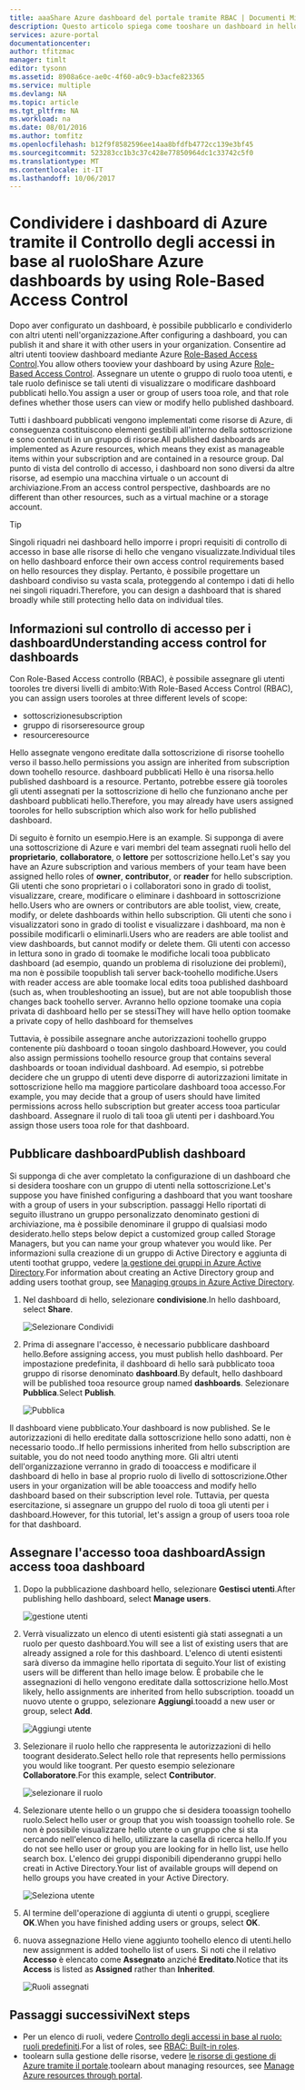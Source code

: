 ```yaml
---
title: aaaShare Azure dashboard del portale tramite RBAC | Documenti Microsoft
description: Questo articolo spiega come tooshare un dashboard in hello portale di Azure usando il controllo di accesso basato sui ruoli.
services: azure-portal
documentationcenter: 
author: tfitzmac
manager: timlt
editor: tysonn
ms.assetid: 8908a6ce-ae0c-4f60-a0c9-b3acfe823365
ms.service: multiple
ms.devlang: NA
ms.topic: article
ms.tgt_pltfrm: NA
ms.workload: na
ms.date: 08/01/2016
ms.author: tomfitz
ms.openlocfilehash: b12f9f8582596ee14aa8bfdfb4772cc139e3bf45
ms.sourcegitcommit: 523283cc1b3c37c428e77850964dc1c33742c5f0
ms.translationtype: MT
ms.contentlocale: it-IT
ms.lasthandoff: 10/06/2017
---
```

# <a name="share-azure-dashboards-by-using-role-based-access-control"></a><span data-ttu-id="22d76-103">Condividere i dashboard di Azure tramite il Controllo degli accessi in base al ruolo</span><span class="sxs-lookup"><span data-stu-id="22d76-103">Share Azure dashboards by using Role-Based Access Control</span></span>
<span data-ttu-id="22d76-104">Dopo aver configurato un dashboard, è possibile pubblicarlo e condividerlo con altri utenti nell'organizzazione.</span><span class="sxs-lookup"><span data-stu-id="22d76-104">After configuring a dashboard, you can publish it and share it with other users in your organization.</span></span> <span data-ttu-id="22d76-105">Consentire ad altri utenti tooview dashboard mediante Azure [Role-Based Access Control](../active-directory/role-based-access-control-configure.md).</span><span class="sxs-lookup"><span data-stu-id="22d76-105">You allow others tooview your dashboard by using Azure [Role-Based Access Control](../active-directory/role-based-access-control-configure.md).</span></span> <span data-ttu-id="22d76-106">Assegnare un utente o gruppo di ruolo tooa utenti, e tale ruolo definisce se tali utenti di visualizzare o modificare dashboard pubblicati hello.</span><span class="sxs-lookup"><span data-stu-id="22d76-106">You assign a user or group of users tooa role, and that role defines whether those users can view or modify hello published dashboard.</span></span> 

<span data-ttu-id="22d76-107">Tutti i dashboard pubblicati vengono implementati come risorse di Azure, di conseguenza costituiscono elementi gestibili all'interno della sottoscrizione e sono contenuti in un gruppo di risorse.</span><span class="sxs-lookup"><span data-stu-id="22d76-107">All published dashboards are implemented as Azure resources, which means they exist as manageable items within your subscription and are contained in a resource group.</span></span>  <span data-ttu-id="22d76-108">Dal punto di vista del controllo di accesso, i dashboard non sono diversi da altre risorse, ad esempio una macchina virtuale o un account di archiviazione.</span><span class="sxs-lookup"><span data-stu-id="22d76-108">From an access control perspective, dashboards are no different than other resources, such as a virtual machine or a storage account.</span></span>

> [!TIP]
> <span data-ttu-id="22d76-109">Singoli riquadri nei dashboard hello imporre i propri requisiti di controllo di accesso in base alle risorse di hello che vengano visualizzate.</span><span class="sxs-lookup"><span data-stu-id="22d76-109">Individual tiles on hello dashboard enforce their own access control requirements based on hello resources they display.</span></span>  <span data-ttu-id="22d76-110">Pertanto, è possibile progettare un dashboard condiviso su vasta scala, proteggendo al contempo i dati di hello nei singoli riquadri.</span><span class="sxs-lookup"><span data-stu-id="22d76-110">Therefore, you can design a dashboard that is shared broadly while still protecting hello data on individual tiles.</span></span>
> 
> 

## <a name="understanding-access-control-for-dashboards"></a><span data-ttu-id="22d76-111">Informazioni sul controllo di accesso per i dashboard</span><span class="sxs-lookup"><span data-stu-id="22d76-111">Understanding access control for dashboards</span></span>
<span data-ttu-id="22d76-112">Con Role-Based Access controllo (RBAC), è possibile assegnare gli utenti tooroles tre diversi livelli di ambito:</span><span class="sxs-lookup"><span data-stu-id="22d76-112">With Role-Based Access Control (RBAC), you can assign users tooroles at three different levels of scope:</span></span>

* <span data-ttu-id="22d76-113">sottoscrizione</span><span class="sxs-lookup"><span data-stu-id="22d76-113">subscription</span></span>
* <span data-ttu-id="22d76-114">gruppo di risorse</span><span class="sxs-lookup"><span data-stu-id="22d76-114">resource group</span></span>
* <span data-ttu-id="22d76-115">resource</span><span class="sxs-lookup"><span data-stu-id="22d76-115">resource</span></span>

<span data-ttu-id="22d76-116">Hello assegnate vengono ereditate dalla sottoscrizione di risorse toohello verso il basso.</span><span class="sxs-lookup"><span data-stu-id="22d76-116">hello permissions you assign are inherited from subscription down toohello resource.</span></span> <span data-ttu-id="22d76-117">dashboard pubblicati Hello è una risorsa.</span><span class="sxs-lookup"><span data-stu-id="22d76-117">hello published dashboard is a resource.</span></span> <span data-ttu-id="22d76-118">Pertanto, potrebbe essere già tooroles gli utenti assegnati per la sottoscrizione di hello che funzionano anche per dashboard pubblicati hello.</span><span class="sxs-lookup"><span data-stu-id="22d76-118">Therefore, you may already have users assigned tooroles for hello subscription which also work for hello published dashboard.</span></span> 

<span data-ttu-id="22d76-119">Di seguito è fornito un esempio.</span><span class="sxs-lookup"><span data-stu-id="22d76-119">Here is an example.</span></span>  <span data-ttu-id="22d76-120">Si supponga di avere una sottoscrizione di Azure e vari membri del team assegnati ruoli hello del **proprietario**, **collaboratore**, o **lettore** per sottoscrizione hello.</span><span class="sxs-lookup"><span data-stu-id="22d76-120">Let's say you have an Azure subscription and various members of your team have been assigned hello roles of **owner**, **contributor**, or **reader** for hello subscription.</span></span> <span data-ttu-id="22d76-121">Gli utenti che sono proprietari o i collaboratori sono in grado di toolist, visualizzare, creare, modificare o eliminare i dashboard in sottoscrizione hello.</span><span class="sxs-lookup"><span data-stu-id="22d76-121">Users who are owners or contributors are able toolist, view, create, modify, or delete dashboards within hello subscription.</span></span>  <span data-ttu-id="22d76-122">Gli utenti che sono i visualizzatori sono in grado di toolist e visualizzare i dashboard, ma non è possibile modificarli o eliminarli.</span><span class="sxs-lookup"><span data-stu-id="22d76-122">Users who are readers are able toolist and view dashboards, but cannot modify or delete them.</span></span>  <span data-ttu-id="22d76-123">Gli utenti con accesso in lettura sono in grado di toomake le modifiche locali tooa pubblicato dashboard (ad esempio, quando un problema di risoluzione dei problemi), ma non è possibile toopublish tali server back-toohello modifiche.</span><span class="sxs-lookup"><span data-stu-id="22d76-123">Users with reader access are able toomake local edits tooa published dashboard (such as, when troubleshooting an issue), but are not able toopublish those changes back toohello server.</span></span>  <span data-ttu-id="22d76-124">Avranno hello opzione toomake una copia privata di dashboard hello per se stessi</span><span class="sxs-lookup"><span data-stu-id="22d76-124">They will have hello option toomake a private copy of hello dashboard for themselves</span></span>

<span data-ttu-id="22d76-125">Tuttavia, è possibile assegnare anche autorizzazioni toohello gruppo contenente più dashboard o tooan singolo dashboard.</span><span class="sxs-lookup"><span data-stu-id="22d76-125">However, you could also assign permissions toohello resource group that contains several dashboards or tooan individual dashboard.</span></span> <span data-ttu-id="22d76-126">Ad esempio, si potrebbe decidere che un gruppo di utenti deve disporre di autorizzazioni limitate in sottoscrizione hello ma maggiore particolare dashboard tooa accesso.</span><span class="sxs-lookup"><span data-stu-id="22d76-126">For example, you may decide that a group of users should have limited permissions across hello subscription but greater access tooa particular dashboard.</span></span> <span data-ttu-id="22d76-127">Assegnare il ruolo di tali tooa gli utenti per i dashboard.</span><span class="sxs-lookup"><span data-stu-id="22d76-127">You assign those users tooa role for that dashboard.</span></span> 

## <a name="publish-dashboard"></a><span data-ttu-id="22d76-128">Pubblicare dashboard</span><span class="sxs-lookup"><span data-stu-id="22d76-128">Publish dashboard</span></span>
<span data-ttu-id="22d76-129">Si supponga di che aver completato la configurazione di un dashboard che si desidera tooshare con un gruppo di utenti nella sottoscrizione.</span><span class="sxs-lookup"><span data-stu-id="22d76-129">Let's suppose you have finished configuring a dashboard that you want tooshare with a group of users in your subscription.</span></span> <span data-ttu-id="22d76-130">passaggi Hello riportati di seguito illustrano un gruppo personalizzato denominato gestioni di archiviazione, ma è possibile denominare il gruppo di qualsiasi modo desiderato.</span><span class="sxs-lookup"><span data-stu-id="22d76-130">hello steps below depict a customized group called Storage Managers, but you can name your group whatever you would like.</span></span> <span data-ttu-id="22d76-131">Per informazioni sulla creazione di un gruppo di Active Directory e aggiunta di utenti toothat gruppo, vedere [la gestione dei gruppi in Azure Active Directory](../active-directory/active-directory-accessmanagement-manage-groups.md).</span><span class="sxs-lookup"><span data-stu-id="22d76-131">For information about creating an Active Directory group and adding users toothat group, see [Managing groups in Azure Active Directory](../active-directory/active-directory-accessmanagement-manage-groups.md).</span></span>

1. <span data-ttu-id="22d76-132">Nel dashboard di hello, selezionare **condivisione**.</span><span class="sxs-lookup"><span data-stu-id="22d76-132">In hello dashboard, select **Share**.</span></span>
   
     ![Selezionare Condividi](./media/azure-portal-dashboard-share-access/select-share.png)
2. <span data-ttu-id="22d76-134">Prima di assegnare l'accesso, è necessario pubblicare dashboard hello.</span><span class="sxs-lookup"><span data-stu-id="22d76-134">Before assigning access, you must publish hello dashboard.</span></span> <span data-ttu-id="22d76-135">Per impostazione predefinita, il dashboard di hello sarà pubblicato tooa gruppo di risorse denominato **dashboard**.</span><span class="sxs-lookup"><span data-stu-id="22d76-135">By default, hello dashboard will be published tooa resource group named **dashboards**.</span></span> <span data-ttu-id="22d76-136">Selezionare **Pubblica**.</span><span class="sxs-lookup"><span data-stu-id="22d76-136">Select **Publish**.</span></span>
   
     ![Pubblica](./media/azure-portal-dashboard-share-access/publish.png)

<span data-ttu-id="22d76-138">Il dashboard viene pubblicato.</span><span class="sxs-lookup"><span data-stu-id="22d76-138">Your dashboard is now published.</span></span> <span data-ttu-id="22d76-139">Se le autorizzazioni di hello ereditate dalla sottoscrizione hello sono adatti, non è necessario toodo..</span><span class="sxs-lookup"><span data-stu-id="22d76-139">If hello permissions inherited from hello subscription are suitable, you do not need toodo anything more.</span></span> <span data-ttu-id="22d76-140">Gli altri utenti dell'organizzazione verranno in grado di tooaccess e modificare il dashboard di hello in base al proprio ruolo di livello di sottoscrizione.</span><span class="sxs-lookup"><span data-stu-id="22d76-140">Other users in your organization will be able tooaccess and modify hello dashboard based on their subscription level role.</span></span> <span data-ttu-id="22d76-141">Tuttavia, per questa esercitazione, si assegnare un gruppo del ruolo di tooa gli utenti per i dashboard.</span><span class="sxs-lookup"><span data-stu-id="22d76-141">However, for this tutorial, let's assign a group of users tooa role for that dashboard.</span></span>

## <a name="assign-access-tooa-dashboard"></a><span data-ttu-id="22d76-142">Assegnare l'accesso tooa dashboard</span><span class="sxs-lookup"><span data-stu-id="22d76-142">Assign access tooa dashboard</span></span>
1. <span data-ttu-id="22d76-143">Dopo la pubblicazione dashboard hello, selezionare **Gestisci utenti**.</span><span class="sxs-lookup"><span data-stu-id="22d76-143">After publishing hello dashboard, select **Manage users**.</span></span>
   
     ![gestione utenti](./media/azure-portal-dashboard-share-access/manage-users.png)
2. <span data-ttu-id="22d76-145">Verrà visualizzato un elenco di utenti esistenti già stati assegnati a un ruolo per questo dashboard.</span><span class="sxs-lookup"><span data-stu-id="22d76-145">You will see a list of existing users that are already assigned a role for this dashboard.</span></span> <span data-ttu-id="22d76-146">L'elenco di utenti esistenti sarà diverso da immagine hello riportata di seguito.</span><span class="sxs-lookup"><span data-stu-id="22d76-146">Your list of existing users will be different than hello image below.</span></span> <span data-ttu-id="22d76-147">È probabile che le assegnazioni di hello vengono ereditate dalla sottoscrizione hello.</span><span class="sxs-lookup"><span data-stu-id="22d76-147">Most likely, hello assignments are inherited from hello subscription.</span></span> <span data-ttu-id="22d76-148">tooadd un nuovo utente o gruppo, selezionare **Aggiungi**.</span><span class="sxs-lookup"><span data-stu-id="22d76-148">tooadd a new user or group, select **Add**.</span></span>
   
     ![Aggiungi utente](./media/azure-portal-dashboard-share-access/existing-users.png)
3. <span data-ttu-id="22d76-150">Selezionare il ruolo hello che rappresenta le autorizzazioni di hello toogrant desiderato.</span><span class="sxs-lookup"><span data-stu-id="22d76-150">Select hello role that represents hello permissions you would like toogrant.</span></span> <span data-ttu-id="22d76-151">Per questo esempio selezionare **Collaboratore**.</span><span class="sxs-lookup"><span data-stu-id="22d76-151">For this example, select **Contributor**.</span></span>
   
     ![selezionare il ruolo](./media/azure-portal-dashboard-share-access/select-role.png)
4. <span data-ttu-id="22d76-153">Selezionare utente hello o un gruppo che si desidera tooassign toohello ruolo.</span><span class="sxs-lookup"><span data-stu-id="22d76-153">Select hello user or group that you wish tooassign toohello role.</span></span> <span data-ttu-id="22d76-154">Se non è possibile visualizzare hello utente o un gruppo che si sta cercando nell'elenco di hello, utilizzare la casella di ricerca hello.</span><span class="sxs-lookup"><span data-stu-id="22d76-154">If you do not see hello user or group you are looking for in hello list, use hello search box.</span></span> <span data-ttu-id="22d76-155">L'elenco dei gruppi disponibili dipenderanno gruppi hello creati in Active Directory.</span><span class="sxs-lookup"><span data-stu-id="22d76-155">Your list of available groups will depend on hello groups you have created in your Active Directory.</span></span>
   
     ![Seleziona utente](./media/azure-portal-dashboard-share-access/select-user.png) 
5. <span data-ttu-id="22d76-157">Al termine dell'operazione di aggiunta di utenti o gruppi, scegliere **OK**.</span><span class="sxs-lookup"><span data-stu-id="22d76-157">When you have finished adding users or groups, select **OK**.</span></span> 
6. <span data-ttu-id="22d76-158">nuova assegnazione Hello viene aggiunto toohello elenco di utenti.</span><span class="sxs-lookup"><span data-stu-id="22d76-158">hello new assignment is added toohello list of users.</span></span> <span data-ttu-id="22d76-159">Si noti che il relativo **Accesso** è elencato come **Assegnato** anziché **Ereditato**.</span><span class="sxs-lookup"><span data-stu-id="22d76-159">Notice that its **Access** is listed as **Assigned** rather than **Inherited**.</span></span>
   
     ![Ruoli assegnati](./media/azure-portal-dashboard-share-access/assigned-roles.png)

## <a name="next-steps"></a><span data-ttu-id="22d76-161">Passaggi successivi</span><span class="sxs-lookup"><span data-stu-id="22d76-161">Next steps</span></span>
* <span data-ttu-id="22d76-162">Per un elenco di ruoli, vedere [Controllo degli accessi in base al ruolo: ruoli predefiniti](../active-directory/role-based-access-built-in-roles.md).</span><span class="sxs-lookup"><span data-stu-id="22d76-162">For a list of roles, see [RBAC: Built-in roles](../active-directory/role-based-access-built-in-roles.md).</span></span>
* <span data-ttu-id="22d76-163">toolearn sulla gestione delle risorse, vedere [le risorse di gestione di Azure tramite il portale](resource-group-portal.md).</span><span class="sxs-lookup"><span data-stu-id="22d76-163">toolearn about managing resources, see [Manage Azure resources through portal](resource-group-portal.md).</span></span>

